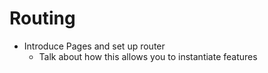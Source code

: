 # Routing

- Introduce Pages and set up router
  - Talk about how this allows you to instantiate features
